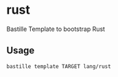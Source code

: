 # rust
Bastille Template to bootstrap Rust

## Usage
```shell
bastille template TARGET lang/rust
```
